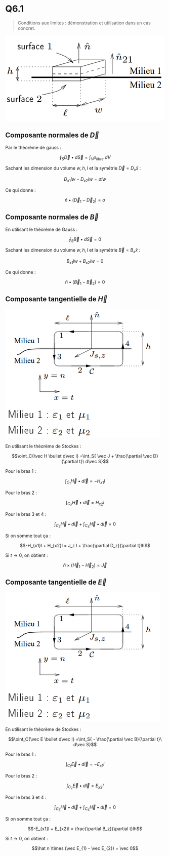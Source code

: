 # Q6.1

> Conditions aux limites : démonstration et utilisation dans un cas concret.

![](attachments/Pasted%20image%2020230816164110.png)

## Composante normales de $\vec D$

Par le théorème de gauss :

$$\oint_S{\vec D \bullet d\vec S} = \int_V{\rho_{libre} \ dV}$$

Sachant les dimension du volume $w, h, l$ et la symétrie $\vec D = D_x \hat x$ :

$$D_{x1}lw-D_{x2}lw = \sigma lw$$

Ce qui donne :

$$\hat n \bullet (\vec D_1-\vec D_2) = \sigma$$

## Composante normales de $\vec B$

En utilisant le théorème de Gauss :

$$\oint_S{\vec B \bullet d\vec S} = 0$$

Sachant les dimension du volume $w, h, l$ et la symétrie $\vec B = B_x \hat x$ :

$$B_{x1}lw + B_{x2}lw = 0$$

Ce qui donne :

$$\hat n \bullet (\vec B_1 - \vec B_2) = 0$$

## Composante tangentielle de $\vec H$

![](attachments/Pasted%20image%2020230816165049.png)

En utilisant le théorème de Stockes :

$$\oint_C{\vec H \bullet d\vec l} =\int_S{ \vec J + \frac{\partial \vec D}{\partial t}\ d\vec S}$$

Pour le bras 1 :

$$\int_{C_1}{\vec H \bullet d\vec l} = -H_{x1}l$$

Pour le bras 2 :

$$\int_{C_2}{\vec H \bullet d\vec l} = H_{x2}l$$

Pour le bras 3 et 4 :

$$\int_{C_3}{\vec H \bullet d\vec l} + \int_{C_4}{\vec H \bullet d\vec l} = 0$$

Si on somme tout ça :

$$-H_{x1}l + H_{x2}l = J_z l + \frac{\partial D_z}{\partial t}lh$$

Si $t \rightarrow 0$, on obtient :

$$\hat n \times (\vec H_{1} - \vec H_{2}) = \vec J$$

## Composante tangentielle de $\vec E$

![](attachments/Pasted%20image%2020230816165049.png)

En utilisant le théorème de Stockes :

$$\oint_C{\vec E \bullet d\vec l} =\int_S{ - \frac{\partial \vec B}{\partial t}\ d\vec S}$$

Pour le bras 1 :

$$\int_{C_1}{\vec E \bullet d\vec l} = -E_{x1}l$$

Pour le bras 2 :

$$\int_{C_2}{\vec E \bullet d\vec l} = E_{x2}l$$

Pour le bras 3 et 4 :

$$\int_{C_3}{\vec H \bullet d\vec l} + \int_{C_4}{\vec H \bullet d\vec l} = 0$$

Si on somme tout ça :

$$-E_{x1}l + E_{x2}l = \frac{\partial B_z}{\partial t}lh$$

Si $t \rightarrow 0$, on obtient :

$$\hat n \times (\vec E_{1} - \vec E_{2}) = \vec 0$$
